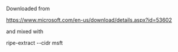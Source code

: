 Downloaded from

https://www.microsoft.com/en-us/download/details.aspx?id=53602

and mixed with

ripe-extract --cidr msft